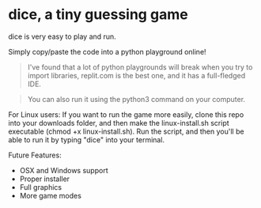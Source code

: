 # dice, a tiny guessing game</h1>
<break></break>
dice is very easy to play and run.

Simply copy/paste the code into a python playground online!
> I've found that a lot of python playgrounds will break when you try to import libraries, replit.com is the best one, and it has a full-fledged IDE.

> You can also run it using the python3 command on your computer.

For Linux users:
If you want to run the game more easily, clone this repo into your downloads folder, and then make the linux-install.sh script executable (chmod +x linux-install.sh). Run the script, and then you'll be able to run it by typing "dice" into your terminal.

Future Features:
 - OSX and Windows support
 - Proper installer
 - Full graphics
 - More game modes